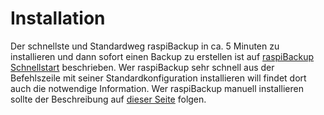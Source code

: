 # Installation

Der schnellste und Standardweg raspiBackup in ca. 5 Minuten zu installieren und
dann sofort einen Backup zu erstellen ist auf [raspiBackup Schnellstart](installation-in-5-minuten.md) beschrieben.
Wer raspiBackup sehr schnell aus der Befehlszeile mit seiner
Standardkonfiguration installieren will findet dort auch die notwendige
Information. Wer raspiBackup manuell installieren sollte der Beschreibung auf
[dieser Seite](manuelle-installation-und-konfiguration.md) folgen.
